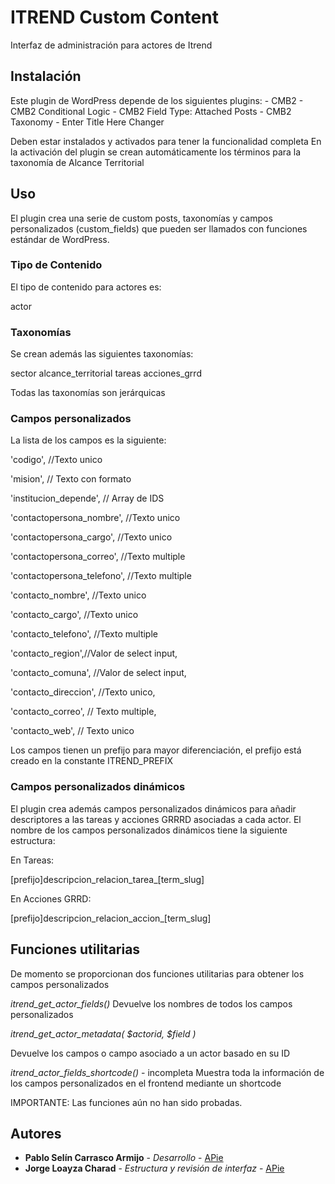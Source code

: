 # ITREND Custom Content

Interfaz de administración para actores de Itrend

## Instalación

Este plugin de WordPress depende de los siguientes plugins:
	- CMB2
	- CMB2 Conditional Logic
	- CMB2 Field Type: Attached Posts
	- CMB2 Taxonomy
	- Enter Title Here Changer

Deben estar instalados y activados para tener la funcionalidad completa
En la activación del plugin se crean automáticamente los términos para la taxonomía de Alcance Territorial

## Uso

El plugin crea una serie de custom posts, taxonomías y campos personalizados (custom_fields) que pueden ser llamados con funciones estándar de WordPress.

### Tipo de Contenido

El tipo de contenido para actores es:

actor

### Taxonomías

Se crean además las siguientes taxonomías:

sector
alcance_territorial
tareas
acciones_grrd

Todas las taxonomías son jerárquicas


### Campos personalizados

La lista de los campos es la siguiente:

'codigo', //Texto unico

'mision', // Texto con formato

'institucion_depende', // Array de IDS

'contactopersona_nombre', //Texto unico

'contactopersona_cargo', //Texto unico

'contactopersona_correo', //Texto multiple

'contactopersona_telefono', //Texto multiple

'contacto_nombre', //Texto unico

'contacto_cargo', //Texto unico

'contacto_telefono', //Texto multiple

'contacto_region',//Valor de select input,

'contacto_comuna', //Valor de select input,

'contacto_direccion', //Texto unico,

'contacto_correo', // Texto multiple,

'contacto_web', // Texto unico

Los campos tienen un prefijo para mayor diferenciación, el prefijo está creado en la constante ITREND_PREFIX

### Campos personalizados dinámicos

El plugin crea además campos personalizados dinámicos para añadir descriptores a las tareas y acciones GRRRD asociadas a cada actor. El nombre de los campos personalizados dinámicos tiene la siguiente estructura:

En Tareas:

[prefijo]descripcion_relacion_tarea_[term_slug]

En Acciones GRRD:

[prefijo]descripcion_relacion_accion_[term_slug]

## Funciones utilitarias

De momento se proporcionan dos funciones utilitarias para obtener los campos personalizados

*itrend_get_actor_fields()*
Devuelve los nombres de todos los campos personalizados

*itrend_get_actor_metadata( $actorid, $field )*

Devuelve los campos o campo asociado a un actor basado en su ID

*itrend_actor_fields_shortcode()* - incompleta
Muestra toda la información de los campos personalizados en el frontend mediante un shortcode 

IMPORTANTE: Las funciones aún no han sido probadas.



## Autores

* **Pablo Selín Carrasco Armijo** - *Desarrollo* - [APie](https://github.com/pabloselin)
* **Jorge Loayza Charad** - *Estructura y revisión de interfaz* - [APie](https://apie.cl)